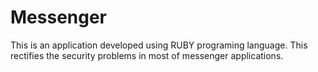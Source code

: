 # Messenger
This is an application developed using RUBY programing language. This rectifies the security problems in most of messenger applications.
